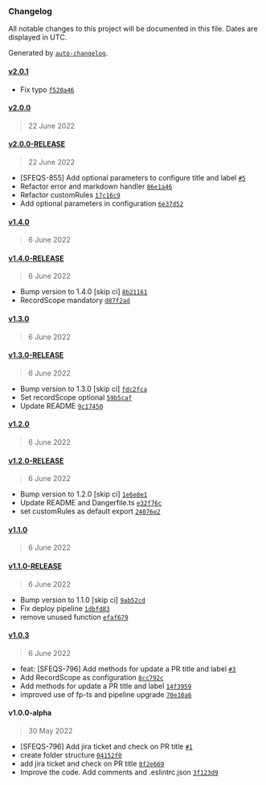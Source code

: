 ### Changelog

All notable changes to this project will be documented in this file. Dates are displayed in UTC.

Generated by [`auto-changelog`](https://github.com/CookPete/auto-changelog).

#### [v2.0.1](https://github.com/pagopa/danger-plugin/compare/v2.0.0...v2.0.1)

- Fix typo [`f520a46`](https://github.com/pagopa/danger-plugin/commit/f520a4608103a7813d0c6938c03b6e206696f5d5)

#### [v2.0.0](https://github.com/pagopa/danger-plugin/compare/v2.0.0-RELEASE...v2.0.0)

> 22 June 2022

#### [v2.0.0-RELEASE](https://github.com/pagopa/danger-plugin/compare/v1.4.0...v2.0.0-RELEASE)

> 22 June 2022

- [SFEQS-855] Add optional parameters to configure title and label  [`#5`](https://github.com/pagopa/danger-plugin/pull/5)
- Refactor error and markdown handler [`86e1a46`](https://github.com/pagopa/danger-plugin/commit/86e1a460187ccdb8d81175643d5329b1d588d945)
- Refactor customRules [`17c16c9`](https://github.com/pagopa/danger-plugin/commit/17c16c9dc91b2ee22ad738f6b940947c3327b1d1)
- Add optional parameters in configuration [`6e37d52`](https://github.com/pagopa/danger-plugin/commit/6e37d52ca3e3fddcad9e4fa61f0d9a4610c676a9)

#### [v1.4.0](https://github.com/pagopa/danger-plugin/compare/v1.4.0-RELEASE...v1.4.0)

> 6 June 2022

#### [v1.4.0-RELEASE](https://github.com/pagopa/danger-plugin/compare/v1.3.0...v1.4.0-RELEASE)

> 6 June 2022

- Bump version to 1.4.0 [skip ci] [`8b21161`](https://github.com/pagopa/danger-plugin/commit/8b21161992df9a6612e53f322bd4cceb7d398f2c)
- RecordScope mandatory [`d87f2ad`](https://github.com/pagopa/danger-plugin/commit/d87f2ade4b878a7f59ed9de690f32cd18d937f85)

#### [v1.3.0](https://github.com/pagopa/danger-plugin/compare/v1.3.0-RELEASE...v1.3.0)

> 6 June 2022

#### [v1.3.0-RELEASE](https://github.com/pagopa/danger-plugin/compare/v1.2.0...v1.3.0-RELEASE)

> 6 June 2022

- Bump version to 1.3.0 [skip ci] [`fdc2fca`](https://github.com/pagopa/danger-plugin/commit/fdc2fca98ad0033e680970d7bc30a67a21e713ef)
- Set recordScope optional [`59b5caf`](https://github.com/pagopa/danger-plugin/commit/59b5cafd1c59801bc2aae266edd706e4a915edad)
- Update README [`9c17450`](https://github.com/pagopa/danger-plugin/commit/9c17450b902e3574bef5b007c1e5fa4b972f9a1e)

#### [v1.2.0](https://github.com/pagopa/danger-plugin/compare/v1.2.0-RELEASE...v1.2.0)

> 6 June 2022

#### [v1.2.0-RELEASE](https://github.com/pagopa/danger-plugin/compare/v1.1.0...v1.2.0-RELEASE)

> 6 June 2022

- Bump version to 1.2.0 [skip ci] [`1e6e8e1`](https://github.com/pagopa/danger-plugin/commit/1e6e8e10f82b27680d37a41e1e64229447d4801f)
- Update README and Dangerfile.ts [`e32f76c`](https://github.com/pagopa/danger-plugin/commit/e32f76ca373607adca97c5810fcde39b300bf61c)
- set customRules as default export [`24076e2`](https://github.com/pagopa/danger-plugin/commit/24076e2b1b3db82741dced0ba7fcc712b51ee516)

#### [v1.1.0](https://github.com/pagopa/danger-plugin/compare/v1.1.0-RELEASE...v1.1.0)

> 6 June 2022

#### [v1.1.0-RELEASE](https://github.com/pagopa/danger-plugin/compare/v1.0.3...v1.1.0-RELEASE)

> 6 June 2022

- Bump version to 1.1.0 [skip ci] [`9ab52cd`](https://github.com/pagopa/danger-plugin/commit/9ab52cd0a60b50d6bfb90d67113dfc63222945e4)
- Fix deploy pipeline [`1dbfd83`](https://github.com/pagopa/danger-plugin/commit/1dbfd8376986586949b0fc317bcd8665088dd0af)
- remove unused function [`efaf679`](https://github.com/pagopa/danger-plugin/commit/efaf679480f0b090a2cd7160308f0113d8537c2c)

#### [v1.0.3](https://github.com/pagopa/danger-plugin/compare/v1.0.0-alpha...v1.0.3)

> 6 June 2022

- feat: [SFEQS-796] Add methods for update a PR title and label [`#3`](https://github.com/pagopa/danger-plugin/pull/3)
- Add RecordScope as configuration [`8cc792c`](https://github.com/pagopa/danger-plugin/commit/8cc792cd9c29910f5a5c609840fcb2629474f211)
- Add methods for update a PR title and label [`14f3959`](https://github.com/pagopa/danger-plugin/commit/14f395949d3fd116f9cedda4e8a343779d19f660)
- improved use of fp-ts and pipeline upgrade [`70e10a6`](https://github.com/pagopa/danger-plugin/commit/70e10a622b0b29ef00a2a0706f94b169904e51d9)

#### v1.0.0-alpha

> 30 May 2022

- [SFEQS-796] Add jira ticket and check on PR title [`#1`](https://github.com/pagopa/danger-plugin/pull/1)
- create folder structure [`04152f0`](https://github.com/pagopa/danger-plugin/commit/04152f0e8670881b072019674560c95607f9b4e7)
- add jira ticket and check on PR title [`8f2e669`](https://github.com/pagopa/danger-plugin/commit/8f2e66955007d3fd5a738e04c32ba36580d60f89)
- Improve the code. Add comments and .eslintrc.json [`3f123d9`](https://github.com/pagopa/danger-plugin/commit/3f123d9187d042cb218cc925a770e91af142d8ff)
